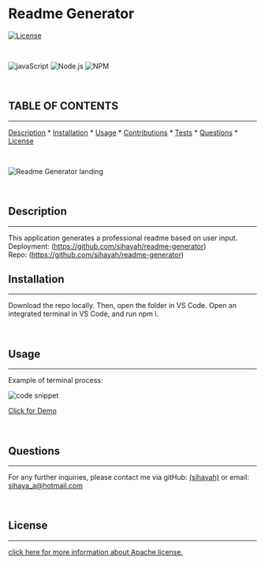 # Readme Generator
  [![License](https://img.shields.io/badge/License-Apache_2.0-blue.svg)](https://opensource.org/licenses/Apache-2.0)
  
  <br>

  ![javaScript](https://img.shields.io/badge/JavaScript-323330?style=for-the-badge&logo=javascript&logoColor=F7DF1E) ![Node.js](https://img.shields.io/badge/Node.js-339933?style=for-the-badge&logo=nodedotjs&logoColor=white) ![NPM](https://img.shields.io/badge/npm-CB3837?style=for-the-badge&logo=npm&logoColor=white)

  <br>

  ## TABLE OF CONTENTS

  ---


  [Description](#description) *
  [Installation](#installation) *
  [Usage](#usage) *
  [Contributions](#contributions) *
  [Tests](#tests) *
  [Questions](#questions) *
  [License](#license)

  <br>

  ![Readme Generator landing]('readme-example.png')
  
  <br>

  ## Description

  ---

  This application generates a professional readme based on user input.
  <br>
  Deployment: (https://github.com/sihayah/readme-generator)
  <br>
  Repo: (https://github.com/sihayah/readme-generator)

  

  ## Installation

  ---
  
  Download the repo locally. Then, open the folder in VS Code. Open an integrated terminal in VS Code, and run npm i.

  <br>

## Usage

  ---

  Example of terminal process: 
  <br>
  
  ![code snippet]('code-snippet.png')

  [Click for Demo]('https://youtu.be/8qKC0QrD6O4')


  <br>

  ## Questions

  ---

  For any further inquiries, please contact me via gitHub: [(sihayah)](https://github.com/undefined) or email: sihaya_a@hotmail.com

  <br>

  

  ## License

  ---
  
  [click here for more information about Apache license.](http://www.apache.org/licenses/LICENSE-2.0)
  

  <br>
  <br>
